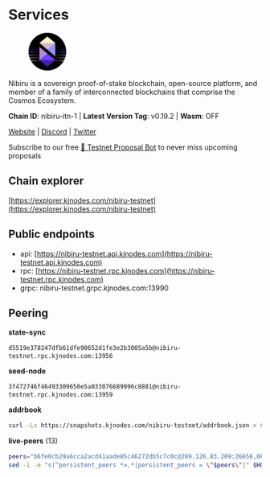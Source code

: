 # Services

<figure><img src="https://raw.githubusercontent.com/kj89/cosmos-images/main/logos/nibiru.png" alt=""><figcaption></figcaption></figure>

Nibiru is a sovereign proof-of-stake blockchain, open-source platform,  and member of a family of interconnected blockchains that comprise the Cosmos Ecosystem.

**Chain ID**: nibiru-itn-1 | **Latest Version Tag**: v0.19.2 | **Wasm**: OFF

[Website](https://nibiru.fi) | [Discord](https://discord.gg/nibirufi) | [Twitter](https://twitter.com/NibiruChain)



Subscribe to our free [🤖 Testnet Proposal Bot](https://t.me/kjnodes_testnet_proposal_bot) to never miss upcoming proposals


## Chain explorer
[https://explorer.kjnodes.com/nibiru-testnet](https://explorer.kjnodes.com/nibiru-testnet)

## Public endpoints

* api: [https://nibiru-testnet.api.kjnodes.com](https://nibiru-testnet.api.kjnodes.com)
* rpc: [https://nibiru-testnet.rpc.kjnodes.com](https://nibiru-testnet.rpc.kjnodes.com)
* grpc: nibiru-testnet.grpc.kjnodes.com:13990

## Peering

**state-sync**

```text
d5519e378247dfb61dfe90652d1fe3e2b3005a5b@nibiru-testnet.rpc.kjnodes.com:13956
```

**seed-node**

```text
3f472746f46493309650e5a033076689996c8881@nibiru-testnet.rpc.kjnodes.com:13959
```

**addrbook**
```bash
curl -Ls https://snapshots.kjnodes.com/nibiru-testnet/addrbook.json > $HOME/.nibid/config/addrbook.json
```

**live-peers** (13)
```bash
peers="b6fe0cb29a6cca2acd41aade05c46272db5c7c0c@209.126.83.209:26656,0681e865307756c8ac0832d128f00cde11576f37@88.210.13.198:26656,acfb784350b9dd2558720d623fe25ac6fd4ac9d6@144.91.82.124:26656,a6062857b20b62693523643cb19dc0f3dd4ee961@90.188.249.252:26656,ecbf8f3be0826e9905dc0dfff5c02d922cf768b9@65.21.56.168:26656,a10fd4adadd7ca8f430ad88ffdc93366e9471b00@149.102.135.51:26656,f98a8229e5dc6da6d5e49fd4e115472df3d1773c@95.9.36.100:26656,f6c4429af0c199f579d55b3b12b760e431db21d4@34.139.52.143:26656,6903fcc270cb5189033124fece49ce4bb4745ba0@38.242.245.13:26656,88e1a734951a8a4ea3f0b533d8bb49b9a5c24fde@120.226.39.116:16656,6173aa0fb340ab41724d72339d164a86e7a6d0ac@185.229.119.95:26656,0faa013496da308cf091099bb736f512f17ab380@185.144.99.55:26656,7ef37c8952fdd9cfbf50aa7e89373876b28a3ed1@93.183.208.94:26656"
sed -i -e "s|^persistent_peers *=.*|persistent_peers = \"$peers\"|" $HOME/.nibid/config/config.toml
```
